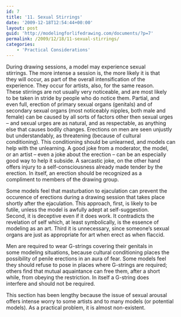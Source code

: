 ```yaml
---
id: 7
title: '11. Sexual Stirrings'
date: '2009-12-18T12:54:44+00:00'
layout: post
guid: 'http://modelingforlifedrawing.com/documents/?p=7'
permalink: /2009/12/18/11-sexual-stirrings/
categories:
    - 'Practical Considerations'
---
```


During drawing sessions, a model may experience sexual  
stirrings. The more intense a session is, the more likely it is that  
they will occur, as part of the overall intensification of the  
experience. They occur for artists, also, for the same reason.  
These stirrings are not usually very noticeable, and are most likely  
to be taken in stride by people who do notice them. Partial, and  
even full, erection of primary sexual organs (genitals) and of  
secondary sexual organs (most noticeably nipples, both male and  
female) can be caused by all sorts of factors other then sexual urges  
– and sexual urges are as natural, and as respectable, as anything  
else that causes bodily changes. Erections on men are seen unjustly  
but understandably, as threatening (because of cultural  
conditioning). This conditioning should be unlearned, and models can  
help with the unlearning. A good joke from a moderator, the model,  
or an artist – even a joke about the erection – can be an especially  
good way to help it subside. A sarcastic joke, on the other hand  
offers injury to a self-consciousness already made tender by the  
erection. In itself, an erection should be recognized as a  
compliment to members of the drawing group.

Some models feel that masturbation to ejaculation can prevent the  
occurence of erections during a drawing session that takes place  
shortly after the ejaculation. This approach, first, is likely to be  
futile, unless the model is awfully adept at self-suggestion.  
Second, it is deceptive even if it does work. It contradicts the  
revelation of self which, at least symbolically, is the essence of  
modeling as an art. Third it is unnecessary, since someone’s sexual  
organs are just as appropriate for art when erect as when flaccid.

Men are required to wear G-strings covering their genitals in  
some modeling situations, because cultural conditioning places the  
possibility of penile erections in an aura of fear. Some models feel  
they should refuse to pose in places where G-strings are required;  
others find that mutual aquaintance can free them, after a short  
while, from obeying the restriction. In itself a G-string does  
interfere and should not be required.

This section has been lengthy because the issue of sexual arousal  
offers intense worry to some artists and to many models (or potential  
models). As a practical problem, it is almost non-existent.